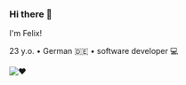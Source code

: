### Hi there 👋

I'm Felix!

23 y.o. • German 🇩🇪 • software developer 💻

![❤️](https://skillicons.dev/icons?i=vue,nuxtjs,tailwind,bootstrap,html,css,js,ts,nodejs,git,vscode)

<!--
**Legiarrd/Legiarrd** is a ✨ _special_ ✨ repository because its `README.md` (this file) appears on your GitHub profile.

Here are some ideas to get you started:

- 🔭 I’m currently working on ...
- 🌱 I’m currently learning ...
- 👯 I’m looking to collaborate on ...
- 🤔 I’m looking for help with ...
- 💬 Ask me about ...
- 📫 How to reach me: ...
- 😄 Pronouns: ...
- ⚡ Fun fact: ...
-->
